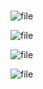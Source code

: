 # 

![file](/source/joyoi/noip2017-pha/img/aHR0cDovL2FwaS5vai5qb3lvaS5jbi9hcGkvZmlsZS9kb3dubG9hZC8wMDg0MjQ0Zi1mNzU5LTEwMjYtZTQzOS0xZDY0YTY1OGIwMTc=)

![file](/source/joyoi/noip2017-pha/img/aHR0cDovL2FwaS5vai5qb3lvaS5jbi9hcGkvZmlsZS9kb3dubG9hZC8wMDg0MjQ0Zi1mYzM5LTEwMWUtZTgzOS0xZDY0OWU1MjkwMWM=)


![file](/source/joyoi/noip2017-pha/img/aHR0cDovL2FwaS5vai5qb3lvaS5jbi9hcGkvZmlsZS9kb3dubG9hZC8wMDg0MjQ1MC0wMGE3LTEwMzktZWEzOS0xZDY0MzlmOGZlMjA=)

![file](/source/joyoi/noip2017-pha/img/aHR0cDovL2FwaS5vai5qb3lvaS5jbi9hcGkvZmlsZS9kb3dubG9hZC8wMDg0MjQ1MC0wNTkxLTEwMDQtZWMzOS0xZDY0YzRkY2U4MjU=)


